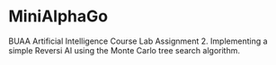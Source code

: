 # MiniAlphaGo
BUAA Artificial Intelligence Course Lab Assignment 2. Implementing a simple Reversi AI using the Monte Carlo tree search algorithm.
